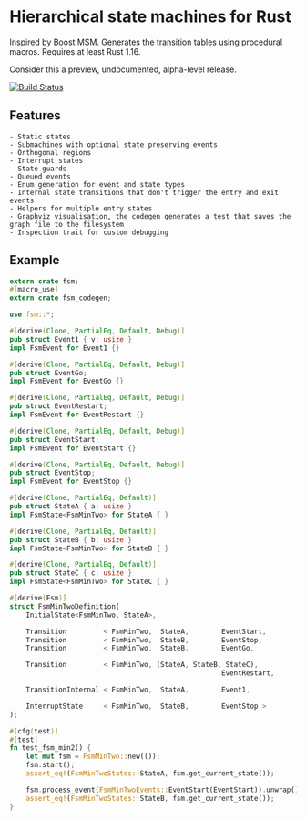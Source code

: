 # Hierarchical state machines for Rust

Inspired by Boost MSM. Generates the transition tables using procedural macros. Requires at least Rust 1.16.

Consider this a preview, undocumented, alpha-level release.

[![Build Status](https://travis-ci.org/hashmismatch/fsm.rs.svg?branch=master)](https://travis-ci.org/hashmismatch/fsm.rs)

## Features
	- Static states
	- Submachines with optional state preserving events
	- Orthogonal regions
	- Interrupt states
	- State guards
	- Queued events
	- Enum generation for event and state types
	- Internal state transitions that don't trigger the entry and exit events
	- Helpers for multiple entry states	
	- Graphviz visualisation, the codegen generates a test that saves the graph file to the filesystem
	- Inspection trait for custom debugging	

## Example

```rust
extern crate fsm;
#[macro_use]
extern crate fsm_codegen;

use fsm::*;

#[derive(Clone, PartialEq, Default, Debug)]
pub struct Event1 { v: usize }
impl FsmEvent for Event1 {}

#[derive(Clone, PartialEq, Default, Debug)]
pub struct EventGo;
impl FsmEvent for EventGo {}

#[derive(Clone, PartialEq, Default, Debug)]
pub struct EventRestart;
impl FsmEvent for EventRestart {}

#[derive(Clone, PartialEq, Default, Debug)]
pub struct EventStart;
impl FsmEvent for EventStart {}

#[derive(Clone, PartialEq, Default, Debug)]
pub struct EventStop;
impl FsmEvent for EventStop {}

#[derive(Clone, PartialEq, Default)]
pub struct StateA { a: usize }
impl FsmState<FsmMinTwo> for StateA { }

#[derive(Clone, PartialEq, Default)]
pub struct StateB { b: usize }
impl FsmState<FsmMinTwo> for StateB { }

#[derive(Clone, PartialEq, Default)]
pub struct StateC { c: usize }
impl FsmState<FsmMinTwo> for StateC { }

#[derive(Fsm)]
struct FsmMinTwoDefinition(
	InitialState<FsmMinTwo, StateA>,

    Transition         < FsmMinTwo,  StateA,        EventStart,        StateB,    NoAction >,
    Transition         < FsmMinTwo,  StateB,        EventStop,         StateA,    NoAction >,
    Transition         < FsmMinTwo,  StateB,        EventGo,           StateC,    NoAction >,

    Transition         < FsmMinTwo, (StateA, StateB, StateC),
                                                    EventRestart,      StateA,    NoAction >,

    TransitionInternal < FsmMinTwo,  StateA,        Event1,                       NoAction >,

    InterruptState     < FsmMinTwo,  StateB,        EventStop >
);

#[cfg(test)]
#[test]
fn test_fsm_min2() {
    let mut fsm = FsmMinTwo::new(());
    fsm.start();
    assert_eq!(FsmMinTwoStates::StateA, fsm.get_current_state());

    fsm.process_event(FsmMinTwoEvents::EventStart(EventStart)).unwrap();
    assert_eq!(FsmMinTwoStates::StateB, fsm.get_current_state());    
}
```